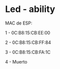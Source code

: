 # Led - ability
MAC de ESP:

1 - 0C:B8:15:CB:EE:00

2 - 0C:B8:15:CB:FF:84

3 - 0C:B8:15:CB:FA:1C

4 - Muerto


